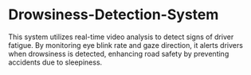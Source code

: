 # Drowsiness-Detection-System
This system utilizes real-time video analysis to detect signs of driver fatigue. By monitoring eye blink rate and gaze direction, it alerts drivers when drowsiness is detected, enhancing road safety by preventing accidents due to sleepiness.
